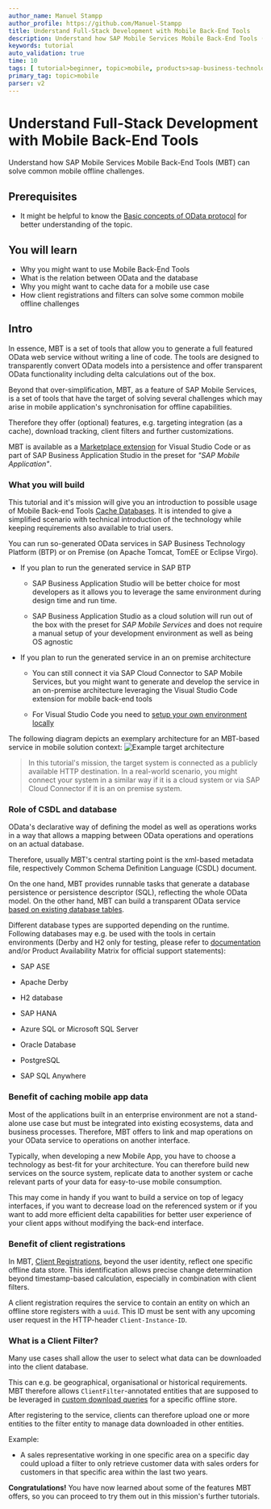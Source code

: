 ```yaml
---
author_name: Manuel Stampp
author_profile: https://github.com/Manuel-Stampp
title: Understand Full-Stack Development with Mobile Back-End Tools
description: Understand how SAP Mobile Services Mobile Back-End Tools (MBT) can solve common mobile offline challenges.
keywords: tutorial
auto_validation: true
time: 10
tags: [ tutorial>beginner, topic>mobile, products>sap-business-technology-platform, products>sap-mobile-services, products>sap-business-application-studio]
primary_tag: topic>mobile
parser: v2
---
```


# Understand Full-Stack Development with Mobile Back-End Tools
<!-- description --> Understand how SAP Mobile Services Mobile Back-End Tools (MBT) can solve common mobile offline challenges.

## Prerequisites
- It might be helpful to know the [Basic concepts of OData protocol](odata-01-intro-origins) for better understanding of the topic.

## You will learn
- Why you might want to use Mobile Back-End Tools
- What is the relation between OData and the database
- Why you might want to cache data for a mobile use case
- How client registrations and filters can solve some common mobile offline challenges

## Intro
In essence, MBT is a set of tools that allow you to generate a full featured OData web service without writing a line of code. The tools are designed to transparently convert OData models into a persistence and offer transparent OData functionality including delta calculations out of the box.

Beyond that over-simplification, MBT, as a feature of SAP Mobile Services, is a set of tools that have the target of solving several challenges which may arise in mobile application's synchronisation for offline capabilities.

Therefore they offer (optional) features, e.g. targeting integration (as a cache), download tracking, client filters and further customizations.

MBT is available as a [Marketplace extension](https://marketplace.visualstudio.com/items?itemName=SAPSE.vsc-extension-mbt) for Visual Studio Code or as part of SAP Business Application Studio in the preset for *"SAP Mobile Application"*.

### What you will build
This tutorial and it's mission will give you an introduction to possible usage of Mobile Back-end Tools [Cache Databases](https://help.sap.com/doc/f53c64b93e5140918d676b927a3cd65b/Cloud/en-US/docs-en/guides/getting-started/mbt/cache-databases.html). It is intended to give a simplified scenario with technical introduction of the technology while keeping requirements also available to trial users.

You can run so-generated OData services in SAP Business Technology Platform (BTP) or on Premise (on Apache Tomcat, TomEE or Eclipse Virgo).

- If you plan to run the generated service in SAP BTP

  - SAP Business Application Studio will be better choice for most developers as it allows you to leverage the same environment during design time and run time.

  - SAP Business Application Studio as a cloud solution will run out of the box with the preset for *SAP Mobile Services* and does not require a manual setup of your development environment as well as being OS agnostic

- If you plan to run the generated service in an on premise architecture

  - You can still connect it via SAP Cloud Connector to SAP Mobile Services, but you might want to generate and develop the service in an on-premise architecture leveraging the Visual Studio Code extension for mobile back-end tools

  - For Visual Studio Code you need to [setup your own environment locally](https://help.sap.com/doc/f53c64b93e5140918d676b927a3cd65b/Cloud/en-US/docs-en/guides/getting-started/mbt/setup.html#visual-studio-code-extension)

The following diagram depicts an exemplary architecture for an MBT-based service in mobile solution context:
![Example target architecture](img_target_arch.png)

>In this tutorial's mission, the target system is connected as a publicly available HTTP destination. In a real-world scenario, you might connect your system in a similar way if it is a cloud system or via SAP Cloud Connector if it is an on premise system.

### Role of CSDL and database
OData's declarative way of defining the model as well as operations works in a way that allows a mapping between OData operations and operations on an actual database.

Therefore, usually MBT's central starting point is the xml-based metadata file, respectively Common Schema Definition Language (CSDL) document.

On the one hand, MBT provides runnable tasks that generate a database persistence or persistence descriptor (SQL), reflecting the whole OData model. On the other hand, MBT can build a transparent OData service [based on existing database tables](https://help.sap.com/doc/f53c64b93e5140918d676b927a3cd65b/Cloud/en-US/docs-en/guides/getting-started/mbt/existing-tables.html).

Different database types are supported depending on the runtime. Following databases may e.g. be used with the tools in certain environments (Derby and H2 only for testing, please refer to [documentation](https://help.sap.com/doc/f53c64b93e5140918d676b927a3cd65b/Cloud/en-US/docs-en/guides/getting-started/mbt/service-generator.html#option-bind-db-typedb-name) and/or Product Availability Matrix for official support statements):

- SAP ASE

- Apache Derby

- H2 database

- SAP HANA

- Azure SQL or Microsoft SQL Server

- Oracle Database

- PostgreSQL

- SAP SQL Anywhere

### Benefit of caching mobile app data
Most of the applications built in an enterprise environment are not a stand-alone use case but must be integrated into existing ecosystems, data and business processes. Therefore, MBT offers to link and map operations on your OData service to operations on another interface.

Typically, when developing a new Mobile App, you have to choose a technology as best-fit for your architecture. You can therefore build new services on the source system, replicate data to another system or cache relevant parts of your data for easy-to-use mobile consumption.

This may come in handy if you want to build a service on top of legacy interfaces, if you want to decrease load on the referenced system or if you want to add more efficient delta capabilities for better user experience of your client apps without modifying the back-end interface.

### Benefit of client registrations
In MBT, [Client Registrations](https://help.sap.com/doc/f53c64b93e5140918d676b927a3cd65b/Cloud/en-US/docs-en/guides/getting-started/mbt/client-registrations.html), beyond the user identity, reflect one specific offline data store. This identification allows precise change determination beyond timestamp-based calculation, especially in combination with client filters.

A client registration requires the service to contain an entity on which an offline store registers with a `uuid`. This ID must be sent with any upcoming user request in the HTTP-header `Client-Instance-ID`.

### What is a Client Filter?
Many use cases shall allow the user to select what data can be downloaded into the client database.

This can e.g. be geographical, organisational or historical requirements. MBT therefore allows `ClientFilter`-annotated entities that are supposed to be leveraged in [custom download queries](https://help.sap.com/doc/f53c64b93e5140918d676b927a3cd65b/Cloud/en-US/docs-en/guides/getting-started/mbt/change-tracking.html#download-queries-using-filter-entities) for a specific offline store.

After registering to the service, clients can therefore upload one or more entities to the filter entity to manage data downloaded in other entities.

Example:

- A sales representative working in one specific area on a specific day could upload a filter to only retrieve customer data with sales orders for customers in that specific area within the last two years.

**Congratulations!** You have now learned about some of the features MBT offers, so you can proceed to try them out in this mission's further tutorials.
